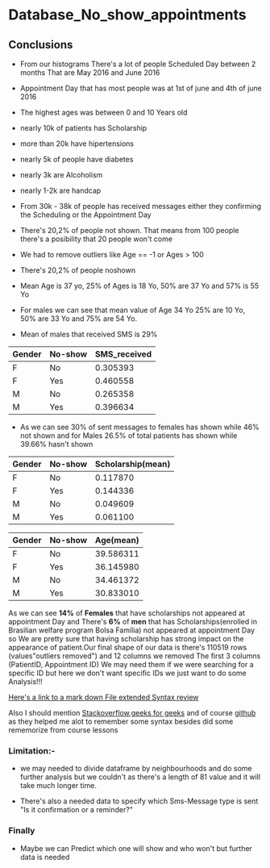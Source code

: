 # Database_No_show_appointments

## Conclusions

- From our histograms There's a lot of people Scheduled Day between 2 months That are May 2016 and June 2016

- Appointment Day that has most people was at 1st of june and 4th of june 2016 

- The highest ages was between 0 and 10 Years old

- nearly 10k of patients has Scholarship

- more than 20k have hipertensions

- nearly 5k of people have diabetes

- nearly 3k are Alcoholism

- nearly 1-2k are handcap

- From 30k - 38k of people has received messages either they confirming the Scheduling or  the Appointment Day

- There's 20,2% of people not shown. That means from 100 people there's a posibility that 20 people won't come

- We had to remove outliers like Age == -1 or Ages > 100

- There's 20,2% of people noshown

- Mean Age is 37 yo, 25% of Ages is 18 Yo, 50% are 37 Yo and 57% is 55 Yo

- For males we can see that mean value of Age 34 Yo 25% are 10 Yo, 50% are 33 Yo and 75% are 54 Yo.

- Mean of males that received SMS is 29%


| Gender  | No-show    | SMS_received
| :---    |:---        | :---
| F       | No         | 0.305393
| F       | Yes        | 0.460558
| M       | No         | 0.265358
| M       | Yes        | 0.396634


- As we can see 30% of sent messages to females has shown while 46% not shown and for Males 26.5% of total patients has shown while 39.66% hasn't shown

| Gender  | No-show    | Scholarship(mean)
| :---    |:---        | :---
| F       | No         | 0.117870
| F       | Yes        | 0.144336
| M       | No         | 0.049609
| M       | Yes        | 0.061100


| Gender  | No-show    | Age(mean)
| :-------|:-----------| :-------------
| F       | No         | 39.586311
| F       | Yes        | 36.145980
| M       | No         | 34.461372
| M       | Yes        | 30.833010

As we can see **14%** of **Females** that have scholarships not appeared at appointment Day and There's **6%** of **men** that has Scholarships(enrolled in Brasilian welfare program Bolsa Família) not appeared at appointment Day so We are pretty sure that having scholarship has strong impact on the appearance of patient.Our final shape of our data is there's 110519 rows (values"outliers removed") and 12 columns we removed The first 3 columns (PatientID, Appointment ID) We may need them if we were searching for a specific ID but here we don't want specific IDs we just want to do some Analysis!!!

[Here's a link to a mark down File extended Syntax review](https://www.markdownguide.org/extended-syntax/)

Also I should mention [Stackoverflow](stackoverflow.com/),[geeks for geeks](www.geeksforgeeks.org) and of course [github](https://github.com/adam-p/markdown-here/wiki/Markdown-Cheatsheet#links) as they helped me alot to remember some syntax besides did some rememorize from course lessons


### Limitation:-

- we may needed to divide dataframe by neighbourhoods and do some further analysis but we couldn't as there's a length of 81 value and it will take much longer time.

- There's also a needed data to specify which Sms-Message type is sent "Is it confirmation or a reminder?"


### Finally

- Maybe we can Predict which one will show and who won't but further data is needed
